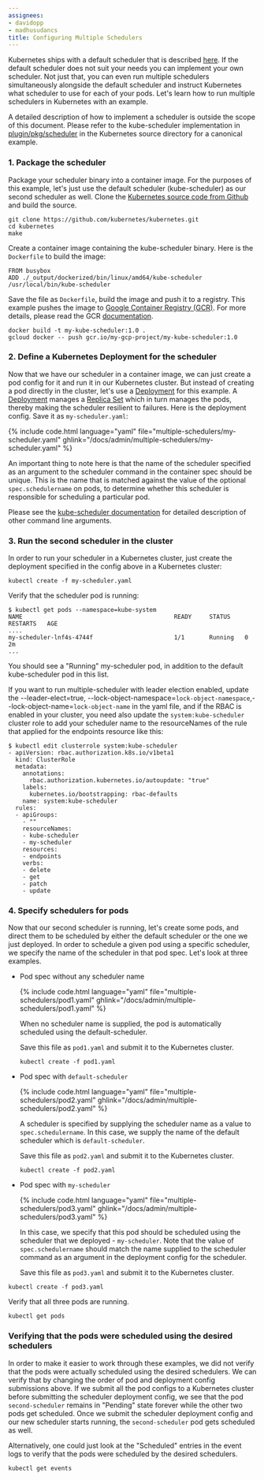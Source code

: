 ```yaml
---
assignees:
- davidopp
- madhusudancs
title: Configuring Multiple Schedulers
---
```


Kubernetes ships with a default scheduler that is described [here](/docs/admin/kube-scheduler/).
If the default scheduler does not suit your needs you can implement your own scheduler.
Not just that, you can even run multiple schedulers simultaneously alongside the default
scheduler and instruct Kubernetes what scheduler to use for each of your pods. Let's
learn how to run multiple schedulers in Kubernetes with an example.

A detailed description of how to implement a scheduler is outside the scope of this
document. Please refer to the kube-scheduler implementation in
[plugin/pkg/scheduler](https://github.com/kubernetes/kubernetes/tree/{{page.githubbranch}}/plugin/pkg/scheduler)
in the Kubernetes source directory for a canonical example.

### 1. Package the scheduler

Package your scheduler binary into a container image. For the purposes of this example,
let's just use the default scheduler (kube-scheduler) as our second scheduler as well.
Clone the [Kubernetes source code from Github](https://github.com/kubernetes/kubernetes)
and build the source.

```shell
git clone https://github.com/kubernetes/kubernetes.git
cd kubernetes
make
```

Create a container image containing the kube-scheduler binary. Here is the `Dockerfile`
to build the image:

```docker
FROM busybox
ADD ./_output/dockerized/bin/linux/amd64/kube-scheduler /usr/local/bin/kube-scheduler
```

Save the file as `Dockerfile`, build the image and push it to a registry. This example
pushes the image to
[Google Container Registry (GCR)](https://cloud.google.com/container-registry/).
For more details, please read the GCR
[documentation](https://cloud.google.com/container-registry/docs/).

```shell
docker build -t my-kube-scheduler:1.0 .
gcloud docker -- push gcr.io/my-gcp-project/my-kube-scheduler:1.0
```

### 2. Define a Kubernetes Deployment for the scheduler

Now that we have our scheduler in a container image, we can just create a pod
config for it and run it in our Kubernetes cluster. But instead of creating a pod
directly in the cluster, let's use a [Deployment](/docs/user-guide/deployments/)
for this example. A [Deployment](/docs/user-guide/deployments/) manages a
[Replica Set](/docs/user-guide/replicasets/) which in turn manages the pods,
thereby making the scheduler resilient to failures. Here is the deployment
config. Save it as `my-scheduler.yaml`:

{% include code.html language="yaml" file="multiple-schedulers/my-scheduler.yaml" ghlink="/docs/admin/multiple-schedulers/my-scheduler.yaml" %}

An important thing to note here is that the name of the scheduler specified as an
argument to the scheduler command in the container spec should be unique. This is the name that is matched against the value of the optional `spec.schedulername` on pods, to determine whether this scheduler is responsible for scheduling a particular pod.

Please see the
[kube-scheduler documentation](/docs/admin/kube-scheduler/) for
detailed description of other command line arguments.

### 3. Run the second scheduler in the cluster

In order to run your scheduler in a Kubernetes cluster, just create the deployment
specified in the config above in a Kubernetes cluster:

```shell
kubectl create -f my-scheduler.yaml
```

Verify that the scheduler pod is running:

```shell
$ kubectl get pods --namespace=kube-system
NAME                                           READY     STATUS    RESTARTS   AGE
....
my-scheduler-lnf4s-4744f                       1/1       Running   0          2m
...
```

You should see a "Running" my-scheduler pod, in addition to the default kube-scheduler
pod in this list.

If you want to run multiple-scheduler with leader election enabled, update the --leader-elect=true, --lock-object-namespace=`lock-object-namespace`,--lock-object-name=`lock-object-name` in the yaml file, and if the RBAC is enabled in your cluster, you need also update the `system:kube-scheduler` cluster role to add your scheduler name to the resourceNames of the rule that applied for the endpoints resource like this:
```
$ kubectl edit clusterrole system:kube-scheduler
- apiVersion: rbac.authorization.k8s.io/v1beta1
  kind: ClusterRole
  metadata:
    annotations:
      rbac.authorization.kubernetes.io/autoupdate: "true"
    labels:
      kubernetes.io/bootstrapping: rbac-defaults
    name: system:kube-scheduler
  rules:
  - apiGroups:
    - ""
    resourceNames:
    - kube-scheduler
    - my-scheduler
    resources:
    - endpoints
    verbs:
    - delete
    - get
    - patch
    - update
```
### 4. Specify schedulers for pods

Now that our second scheduler is running, let's create some pods, and direct them to be scheduled by either the default scheduler or the one we just deployed. In order to schedule a given pod using a specific scheduler, we specify the name of the
scheduler in that pod spec. Let's look at three examples.


- Pod spec without any scheduler name

  {% include code.html language="yaml" file="multiple-schedulers/pod1.yaml" ghlink="/docs/admin/multiple-schedulers/pod1.yaml" %}

  When no scheduler name is supplied, the pod is automatically scheduled using the
  default-scheduler.

  Save this file as `pod1.yaml` and submit it to the Kubernetes cluster.

  ```shell
  kubectl create -f pod1.yaml
  ```

- Pod spec with `default-scheduler`

  {% include code.html language="yaml" file="multiple-schedulers/pod2.yaml" ghlink="/docs/admin/multiple-schedulers/pod2.yaml" %}

  A scheduler is specified by supplying the scheduler name as a value to `spec.schedulername`. In this case, we supply the name of the
  default scheduler which is `default-scheduler`.

  Save this file as `pod2.yaml` and submit it to the Kubernetes cluster.

  ```shell
  kubectl create -f pod2.yaml
  ```

- Pod spec with `my-scheduler`

  {% include code.html language="yaml" file="multiple-schedulers/pod3.yaml" ghlink="/docs/admin/multiple-schedulers/pod3.yaml" %}

  In this case, we specify that this pod should be scheduled using the scheduler that we
  deployed - `my-scheduler`. Note that the value of `spec.schedulername` should match the name supplied to the scheduler
  command as an argument in the deployment config for the scheduler.

  Save this file as `pod3.yaml` and submit it to the Kubernetes cluster.

```shell
kubectl create -f pod3.yaml
```

  Verify that all three pods are running.

```shell
kubectl get pods
```

### Verifying that the pods were scheduled using the desired schedulers

In order to make it easier to work through these examples, we did not verify that the
pods were actually scheduled using the desired schedulers. We can verify that by
changing the order of pod and deployment config submissions above. If we submit all the
pod configs to a Kubernetes cluster before submitting the scheduler deployment config,
we see that the pod `second-scheduler` remains in "Pending" state forever
while the other two pods get scheduled. Once we submit the scheduler deployment config
and our new scheduler starts running, the `second-scheduler` pod gets
scheduled as well.

Alternatively, one could just look at the "Scheduled" entries in the event logs to
verify that the pods were scheduled by the desired schedulers.

```shell
kubectl get events
```
